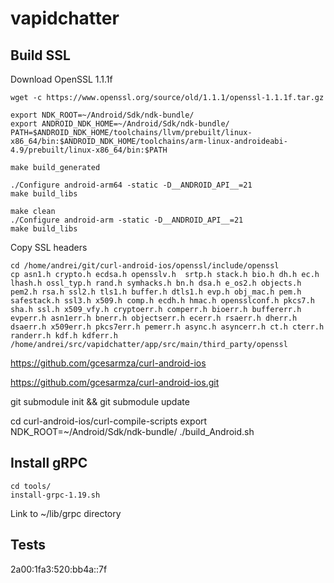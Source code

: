 # vapidchatter

## Build SSL

Download OpenSSL 1.1.1f
```
wget -c https://www.openssl.org/source/old/1.1.1/openssl-1.1.1f.tar.gz
```

```
export NDK_ROOT=~/Android/Sdk/ndk-bundle/
export ANDROID_NDK_HOME=~/Android/Sdk/ndk-bundle/
PATH=$ANDROID_NDK_HOME/toolchains/llvm/prebuilt/linux-x86_64/bin:$ANDROID_NDK_HOME/toolchains/arm-linux-androideabi-4.9/prebuilt/linux-x86_64/bin:$PATH

make build_generated

./Configure android-arm64 -static -D__ANDROID_API__=21
make build_libs

make clean
./Configure android-arm -static -D__ANDROID_API__=21
make build_libs
```

Copy SSL headers

```
cd /home/andrei/git/curl-android-ios/openssl/include/openssl
cp asn1.h crypto.h ecdsa.h opensslv.h  srtp.h stack.h bio.h dh.h ec.h lhash.h ossl_typ.h rand.h symhacks.h bn.h dsa.h e_os2.h objects.h pem2.h rsa.h ssl2.h tls1.h buffer.h dtls1.h evp.h obj_mac.h pem.h safestack.h ssl3.h x509.h comp.h ecdh.h hmac.h opensslconf.h pkcs7.h sha.h ssl.h x509_vfy.h cryptoerr.h comperr.h bioerr.h buffererr.h evperr.h asn1err.h bnerr.h objectserr.h ecerr.h rsaerr.h dherr.h dsaerr.h x509err.h pkcs7err.h pemerr.h async.h asyncerr.h ct.h cterr.h randerr.h kdf.h kdferr.h /home/andrei/src/vapidchatter/app/src/main/third_party/openssl
```

https://github.com/gcesarmza/curl-android-ios

https://github.com/gcesarmza/curl-android-ios.git

git submodule init && git submodule update

cd curl-android-ios/curl-compile-scripts
 export NDK_ROOT=~/Android/Sdk/ndk-bundle/
./build_Android.sh


## Install gRPC

``` 
cd tools/
install-grpc-1.19.sh
```
Link to ~/lib/grpc directory

## Tests

2a00:1fa3:520:bb4a::7f
